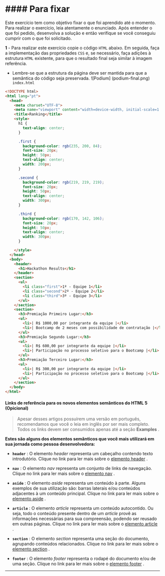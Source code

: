# #### Para fixar

Este exercício tem como objetivo fixar o que foi aprendido até o momento. 
Para realizar o exercício, leia atentamente o enunciado. Após entender o que foi pedido, desenvolva a solução e então verifique se você conseguiu cumprir com o que foi solicitado.

**1** - Para realizar este exercício copie o código  `HTML`  abaixo. Em seguida, faça a implementação das propriedades  `CSS`  e, se necessário, faça adições à estrutura  `HTML`  existente, para que o resultado final seja similar à imagem referência.

-   Lembre-se que a estrutura da página deve ser mantida para que a semântica do código seja preservada.
 ![Podium] (podium-final.png)
`  
index.html`


```html
<!DOCTYPE html>
<html lang="pt">
  <head>
    <meta charset="UTF-8">
    <meta name="viewport" content="width=device-width, initial-scale=1.0">
    <title>Ranking</title>
    <style>
      h1 {
        text-align: center;
      }

      .first {
        background-color: rgb(235, 200, 84);
        font-size: 20px;
        height: 50px;
        text-align: center;
        width: 200px;
      }

      .second {
        background-color: rgb(219, 219, 219);
        font-size: 20px;
        height: 50px;
        text-align: center;
        width: 300px;
      }

      .third {
        background-color: rgb(170, 142, 106);
        font-size: 20px;
        height: 50px;
        text-align: center;
        width: 300px;
      }

    </style>
  </head>
  <body>
    <header>
      <h1>Hackathon Results</h1>
    </header>
    <section>
      <ul>
        <li class="first">1º - Equipe 1</li>
        <li class="second">2º - Equipe 2</li>
        <li class="third">3º - Equipe 3</li>
      </ul>
    </section>
    <section>
      <h3>Premiação Primeiro Lugar:</h3>
      <ul>
        <li>| R$ 1000,00 por integrante da equipe |</li>
        <li>| Bootcamp de 2 meses com possibilidade de contratação |</li>
      </ul>
      <h3>Premiação Segundo Lugar:</h3>
      <ul>
        <li>| R$ 600,00 por integrante da equipe |</li>
        <li>| Participação no processo seletivo para o Bootcamp |</li>
      </ul>
      <h3>Premiação Terceiro Lugar:</h3>
      <ul>
        <li>| R$ 300,00 por integrante da equipe |</li>
        <li>| Participação no processo seletivo para o Bootcamp |</li>
      </ul>
    </section>
  </body>
</html>
```
#### Links de referência para os novos elementos semânticos do HTML 5 (Opicional)

> Apesar desses artigos possuírem uma versão em português, recomendamos que você o leia em inglês por ser mais completo. Todos os links devem ser consumidos apenas até a seção  **Examples** .

**Estes são alguns dos elementos semânticos que você mais utilizará em sua jornada como pessoa desenvolvedora:**

-   **`header`** : O elemento  _header_ representa um cabeçalho contendo texto introdutório. Clique no link para ler mais sobre o  [elemento header](https://developer.mozilla.org/en-US/docs/Web/HTML/Element/header) .
    
-   **`nav`** : O elemento  _nav_ representa um conjunto de links de navegação. Clique no link para ler mais sobre o  [elemento nav](https://developer.mozilla.org/en-US/docs/Web/HTML/Element/nav) .
    
-   **`aside`** : O elemento  _aside_ representa um conteúdo à parte. Alguns exemplos de sua utilização são: barras laterais e/ou conteúdos adjacentes à um conteúdo principal. Clique no link para ler mais sobre o  [elemento aside](https://developer.mozilla.org/en-US/docs/Web/HTML/Element/aside) .
    
-   **`article`** : O elemento  _article_ representa um conteúdo autocontido. Ou seja, todo o conteúdo presente dentro de um  _article_ provê as informações necessárias para sua compreensão, podendo ser reusado em outras páginas. Clique no link para ler mais sobre o  [elemento article](https://developer.mozilla.org/en-US/docs/Web/HTML/Element/article) .
    
-   **`section`** : O elemento  _section_ representa uma seção do documento, agrupando conteúdos relacionados. Clique no link para ler mais sobre o  [elemento section](https://developer.mozilla.org/en-US/docs/Web/HTML/Element/section) .
    
-   **`footer`** : O elemento  _footer_ representa o rodapé do documento e/ou de uma seção. Clique no link para ler mais sobre o  [elemento footer](https://developer.mozilla.org/en-US/docs/Web/HTML/Element/footer) .
    

----------
